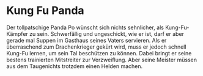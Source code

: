 # Kung Fu Panda

Der tollpatschige Panda Po wünscht sich nichts sehnlicher, als Kung-Fu-Kämpfer zu sein. Schwerfällig und ungeschickt, wie er ist, darf er aber gerade mal Suppen im Gasthaus seines Vaters servieren. Als er überraschend zum Drachenkrieger gekürt wird, muss er jedoch schnell Kung-Fu lernen, um sein Tal beschützen zu können. Dabei bringt er seine bestens trainierten Mitstreiter zur Verzweiflung. Aber seine Meister müssen aus dem Taugenichts trotzdem einen Helden machen.